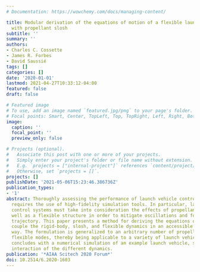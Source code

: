 ```yaml
---
# Documentation: https://wowchemy.com/docs/managing-content/

title: Modular derivation of the equations of motion of a flexible launch vehicle
  with propellant slosh
subtitle: ''
summary: ''
authors:
- Charles C. Cossette
- James R. Forbes
- David Saussié
tags: []
categories: []
date: '2020-01-01'
lastmod: 2021-04-27T10:33:12-04:00
featured: false
draft: false

# Featured image
# To use, add an image named `featured.jpg/png` to your page's folder.
# Focal points: Smart, Center, TopLeft, Top, TopRight, Left, Right, BottomLeft, Bottom, BottomRight.
image:
  caption: ''
  focal_point: ''
  preview_only: false

# Projects (optional).
#   Associate this post with one or more of your projects.
#   Simply enter your project's folder or file name without extension.
#   E.g. `projects = ["internal-project"]` references `content/project/deep-learning/index.md`.
#   Otherwise, set `projects = []`.
projects: []
publishDate: '2021-05-06T15:23:46.386736Z'
publication_types:
- '1'
abstract: Thoroughly assessing the performance of launch vehicle control systems often
  requires the use of high-fidelity simulation tools. In particular, launch vehicle
  control systems must take into consideration the effects of propellant slosh as
  well as a flexible structure in order to mitigate oscillations and follow a desired
  trajectory. This paper presents a method for deriving the equations of motion that
  couple the rigid-body, slosh, and flexible dynamics in an accessible and modular
  way. The formulation is generalized to an arbitrary number of propellant tanks and
  flexible modes, thereby being applicable to a variety of launch vehicles. The paper
  concludes with a numerical simulation of an example launch vehicle, showing the
  interaction of the different dynamics.
publication: '*AIAA Scitech 2020 Forum*'
doi: 10.2514/6.2020-1603
---
```

